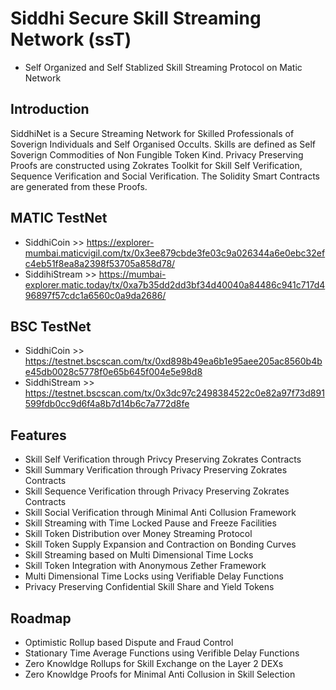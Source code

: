 # Siddhi Secure Skill Streaming Network (ssT)
- Self Organized and Self Stablized Skill Streaming Protocol on Matic Network

## Introduction

SiddhiNet is a Secure Streaming Network for Skilled Professionals of Soverign Individuals and Self Organised Occults. Skills are defined as Self Soverign Commodities of Non Fungible Token Kind. Privacy Preserving Proofs are constructed using Zokrates Toolkit for Skill Self Verification, Sequence Verification and Social Verification. The Solidity Smart Contracts are generated from these Proofs. 

## MATIC TestNet
- SiddhiCoin >> https://explorer-mumbai.maticvigil.com/tx/0x3ee879cbde3fe03c9a026344a6e0ebc32efc4eb51f8ea8a2398f53705a858d78/
- SiddihiStream >> https://mumbai-explorer.matic.today/tx/0xa7b35dd2dd3bf34d40040a84486c941c717d496897f57cdc1a6560c0a9da2686/

## BSC TestNet
- SiddhiCoin >> https://testnet.bscscan.com/tx/0xd898b49ea6b1e95aee205ac8560b4be45db0028c5778f0e65b645f004e5e98d8
- SiddhiStream >> https://testnet.bscscan.com/tx/0x3dc97c2498384522c0e82a97f73d891599fdb0cc9d6f4a8b7d14b6c7a772d8fe

## Features
- Skill Self Verification through Privcy Preserving Zokrates Contracts
- Skill Summary Verification through Privacy Preserving Zokrates Contracts
- Skill Sequence Verification through Privacy Preserving Zokrates Contracts
- Skill Social Verification through Minimal Anti Collusion Framework
- Skill Streaming with Time Locked Pause and Freeze Facilities
- Skill Token Distribution over Money Streaming Protocol
- Skill Token Supply Expansion and Contraction on Bonding Curves
- Skill Streaming based on Multi Dimensional Time Locks
- Skill Token Integration with Anonymous Zether Framework
- Multi Dimensional Time Locks using Verifiable Delay Functions
- Privacy Preserving Confidential Skill Share and Yield Tokens

## Roadmap
- Optimistic Rollup based Dispute and Fraud Control
- Stationary Time Average Functions using Verifible Delay Functions 
- Zero Knowldge Rollups for Skill Exchange on the Layer 2 DEXs
- Zero Knowldge Proofs for Minimal Anti Collusion in Skill Selection
